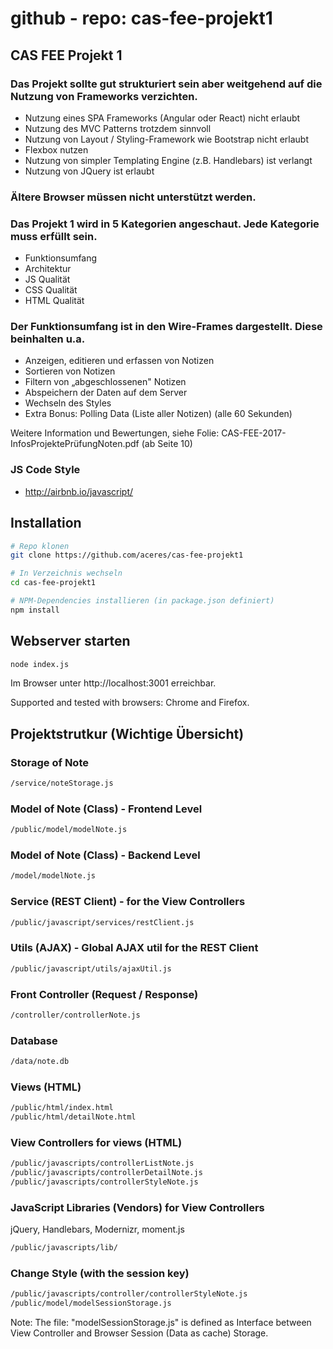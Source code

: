 # github - repo: cas-fee-projekt1

## CAS FEE Projekt 1

### Das Projekt sollte gut strukturiert sein aber weitgehend auf die Nutzung von Frameworks verzichten.

- Nutzung eines SPA Frameworks (Angular oder React) nicht erlaubt
- Nutzung des MVC Patterns trotzdem sinnvoll
- Nutzung von Layout / Styling-Framework wie Bootstrap nicht erlaubt
- Flexbox nutzen
- Nutzung von simpler Templating Engine (z.B. Handlebars) ist verlangt
- Nutzung von JQuery ist erlaubt

### Ältere Browser müssen nicht unterstützt werden.

### Das Projekt 1 wird in 5 Kategorien angeschaut. Jede Kategorie muss erfüllt sein.

- Funktionsumfang
- Architektur
- JS Qualität
- CSS Qualität
- HTML Qualität

### Der Funktionsumfang ist in den Wire-Frames dargestellt. Diese beinhalten u.a.

- Anzeigen, editieren und erfassen von Notizen
- Sortieren von Notizen
- Filtern von „abgeschlossenen" Notizen
- Abspeichern der Daten auf dem Server
- Wechseln des Styles
- Extra Bonus: Polling Data (Liste aller Notizen) (alle 60 Sekunden)

Weitere Information und Bewertungen, siehe Folie: CAS-FEE-2017-InfosProjektePrüfungNoten.pdf (ab Seite 10)

### JS Code Style

- http://airbnb.io/javascript/


## Installation

```bash
# Repo klonen
git clone https://github.com/aceres/cas-fee-projekt1

# In Verzeichnis wechseln
cd cas-fee-projekt1

# NPM-Dependencies installieren (in package.json definiert)
npm install
```

## Webserver starten

```bash
node index.js
```

Im Browser unter http://localhost:3001 erreichbar.

Supported and tested with browsers: Chrome and Firefox.

## Projektstrutkur (Wichtige Übersicht)

### Storage of Note

```bash
/service/noteStorage.js
```

### Model of Note (Class) - Frontend Level

```bash
/public/model/modelNote.js
```

### Model of Note (Class) - Backend Level

```bash
/model/modelNote.js
```

### Service (REST Client) - for the View Controllers

```bash
/public/javascript/services/restClient.js
```

### Utils (AJAX) - Global AJAX util for the REST Client

```bash
/public/javascript/utils/ajaxUtil.js
```

### Front Controller (Request / Response)

```bash
/controller/controllerNote.js
```

### Database

```bash
/data/note.db
```

### Views (HTML)

```bash
/public/html/index.html
/public/html/detailNote.html
```

### View Controllers for views (HTML)

```bash
/public/javascripts/controllerListNote.js
/public/javascripts/controllerDetailNote.js
/public/javascripts/controllerStyleNote.js
```

### JavaScript Libraries (Vendors) for View Controllers

jQuery, Handlebars, Modernizr, moment.js

```bash
/public/javascripts/lib/
```

### Change Style (with the session key)

```bash
/public/javascripts/controller/controllerStyleNote.js
/public/model/modelSessionStorage.js
```

Note: The file: "modelSessionStorage.js" is defined as Interface between View Controller and Browser Session (Data as cache) Storage.